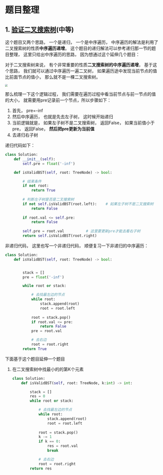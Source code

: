 # 题目整理

 ## 1. [验证二叉搜索树](https://leetcode-cn.com/problems/validate-binary-search-tree/)(中等)

这个题目又两个思路， 一个是递归， 一个是中序遍历， 中序遍历的解法是利用了二叉搜索树的性质**中序遍历递增**。 这个题目的递归解法可以参考递归那一节的题目整理， 这里只给出中序遍历的思路， 因为想通过这个延伸几个题目：

对于二叉搜索树来说， 有个非常重要的性质**二叉搜索树的中序遍历递增**， 基于这个思路， 我们就可以通过中序遍历一遍二叉树， 如果遍历途中发现当前节点的值比前面节点的值小， 那么就不是一棵二叉搜索树。

<img src="img/4.gif" style="zoom:50%;" />

那么梳理一下这个逻辑过程， 我们需要在遍历过程中看当前节点与前一节点的值的大小， 就需要用pre记录前一个节点，所以步骤如下：

1. 首先， pre=-inf
2. 然后中序遍历， 也就是先去左子树， 这时候开始递归
3. 当前逻辑就是， 如果左子树不是二叉搜索树， 返回False， 如果当前值小于pre， 返回False， **然后把pre更新为当前值**
4. 去递归右子树

递归代码如下：

```python 
class Solution:
    def __init__(self):
        self.pre = float('-inf')

    def isValidBST(self, root: TreeNode) -> bool:

        # 结束条件
        if not root:
            return True
        
        # 判断左子树是否是二叉搜索树
        if not self.isValidBST(root.left):    # 如果左子树不是二叉搜索树
            return False
        
        if root.val <= self.pre:
            return False
        
        self.pre = root.val          # 这里要更新pre才能去看右子树
        return self.isValidBST(root.right)

```

非递归代码， 这里也写一个非递归代码， 顺便复习一下非递归的中序遍历：

```python
class Solution:
    def isValidBST(self, root: TreeNode) -> bool:


        stack = []
        pre = float('-inf')

        while root or stack:

            # 去找最左边的节点
            while root:
                stack.append(root)
                root = root.left
            
            root = stack.pop()
            if root.val <= pre:
                return False
            pre = root.val

            # 去右边
            root = root.right
        return True
```

下面基于这个题目延伸一个题目

1. 在二叉搜索树中找最小的的第K个元素

   ```python
   class Solution:
       def isValidBST(self, root: TreeNode, k:int) -> int:
   
           stack = []
           res = 0
           while root or stack:
   
               # 去找最左边的节点
               while root:
                   stack.append(root)
                   root = root.left
               
               root = stack.pop()
               k -= 1
               if k == 0:
                   res = root.val
                   break
   
               # 去右边
               root = root.right
           return res
   ```

   